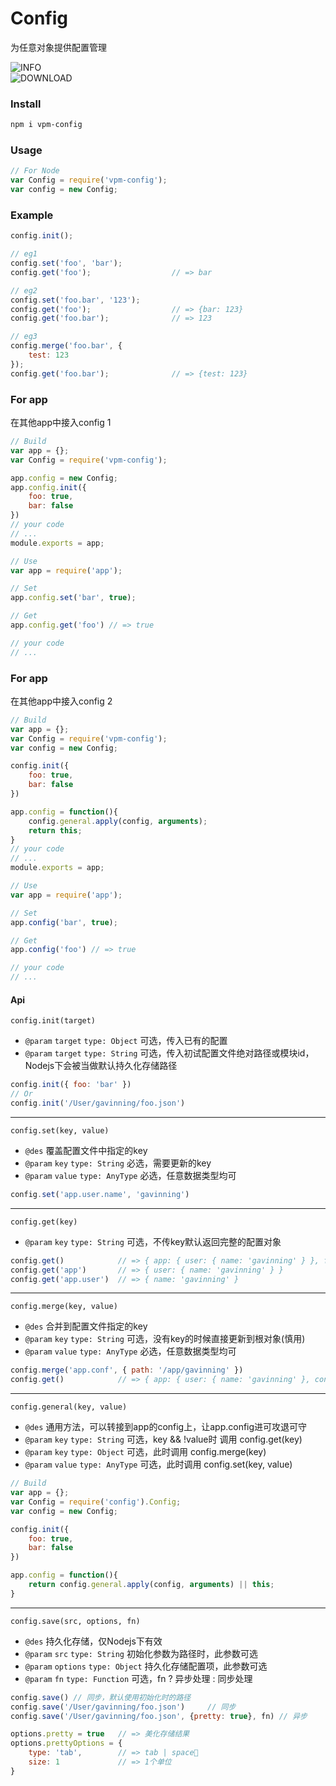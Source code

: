 # Config

为任意对象提供配置管理

![INFO](https://nodei.co/npm/vpm-config.png?downloads=true&downloadRank=true&stars=true)  
![DOWNLOAD](https://nodei.co/npm-dl/vpm-config.png?height=3)  


### Install

```sh
npm i vpm-config
```


### Usage
```javascript
// For Node
var Config = require('vpm-config');
var config = new Config;
```
### Example
```javascript
config.init();

// eg1
config.set('foo', 'bar');
config.get('foo');					// => bar

// eg2
config.set('foo.bar', '123');
config.get('foo');					// => {bar: 123}
config.get('foo.bar');				// => 123

// eg3
config.merge('foo.bar', {
    test: 123
});
config.get('foo.bar');				// => {test: 123}
```  

### For app
在其他app中接入config 1
```js
// Build
var app = {};
var Config = require('vpm-config');

app.config = new Config;
app.config.init({
    foo: true,
    bar: false
})
// your code
// ...
module.exports = app;
```
```js
// Use
var app = require('app');

// Set
app.config.set('bar', true);

// Get
app.config.get('foo') // => true

// your code
// ...
```

### For app
在其他app中接入config 2
```js
// Build
var app = {};
var Config = require('vpm-config');
var config = new Config;

config.init({
    foo: true,
    bar: false
})

app.config = function(){
    config.general.apply(config, arguments);
    return this;
}
// your code
// ...
module.exports = app;
```
```js
// Use
var app = require('app');

// Set
app.config('bar', true);

// Get
app.config('foo') // => true

// your code
// ...
```

#### Api

``config.init(target)``
* ``@param`` ``target`` ``type: Object`` 可选，传入已有的配置
* ``@param`` ``target`` ``type: String`` 可选，传入初试配置文件绝对路径或模块id，Nodejs下会被当做默认持久化存储路径   
```javascript
config.init({ foo: 'bar' })
// Or
config.init('/User/gavinning/foo.json')
```
---

``config.set(key, value)``
* ``@des`` 覆盖配置文件中指定的key
* ``@param`` ``key`` ``type: String`` 必选，需要更新的key
* ``@param`` ``value`` ``type: AnyType`` 必选，任意数据类型均可
```javascript
config.set('app.user.name', 'gavinning')
```
---

``config.get(key)``
* ``@param`` ``key`` ``type: String`` 可选，不传key默认返回完整的配置对象
```javascript
config.get()            // => { app: { user: { name: 'gavinning' } }, foo: 'bar' }
config.get('app')       // => { user: { name: 'gavinning' } }
config.get('app.user')  // => { name: 'gavinning' }
```
---

``config.merge(key, value)``
* ``@des`` 合并到配置文件指定的key
* ``@param`` ``key`` ``type: String`` 可选，没有key的时候直接更新到根对象(慎用)
* ``@param`` ``value`` ``type: AnyType`` 必选，任意数据类型均可
```javascript
config.merge('app.conf', { path: '/app/gavinning' })
config.get()            // => { app: { user: { name: 'gavinning' }, conf: { path: '/app/gavinning' } }, foo: 'bar' }
```
---
``config.general(key, value)``
* ``@des`` 通用方法，可以转接到app的config上，让app.config进可攻退可守
* ``@param`` ``key`` ``type: String`` 可选，key && !value时 调用 config.get(key)
* ``@param`` ``key`` ``type: Object`` 可选，此时调用 config.merge(key)
* ``@param`` ``value`` ``type: AnyType`` 可选，此时调用 config.set(key, value)
```javascript
// Build
var app = {};
var Config = require('config').Config;
var config = new Config;

config.init({
    foo: true,
    bar: false
})

app.config = function(){
    return config.general.apply(config, arguments) || this;
}
```


---

``config.save(src, options, fn)``
* ``@des`` 持久化存储，仅Nodejs下有效
* ``@param`` ``src`` ``type: String`` 初始化参数为路径时，此参数可选
* ``@param`` ``options`` ``type: Object`` 持久化存储配置项，此参数可选
* ``@param`` ``fn`` ``type: Function`` 可选，fn ? 异步处理 : 同步处理
```javascript
config.save() // 同步，默认使用初始化时的路径
config.save('/User/gavinning/foo.json')     // 同步
config.save('/User/gavinning/foo.json', {pretty: true}, fn) // 异步

options.pretty = true   // => 美化存储结果
options.prettyOptions = {
    type: 'tab',        // => tab | space
    size: 1             // => 1个单位
}
```
